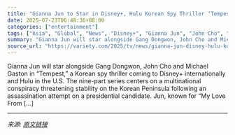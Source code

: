 ```yaml
---
title: "Gianna Jun to Star in Disney+, Hulu Korean Spy Thriller ‘Tempest’ With Gang Dongwon, John Cho and Michael Gaston"
date: 2025-07-23T06:48:36+08:00
categories: ["entertainment"]
tags: ["Asia", "Global", "News", "Disney+", "Gianna Jun", "John Cho", "Tempest"]
summary: "Gianna Jun will star alongside Gang Dongwon, John Cho and Michael Gaston in &#8220;Tempest,&#8221; a Korean spy thriller coming to Disney+ internationally and Hulu in the U.S. The nine-part series cen"
source_url: "https://variety.com/2025/tv/news/gianna-jun-disney-hulu-korean-spy-thriller-tempest-gang-dongwon-john-cho-1236467612/"
---
```


Gianna Jun will star alongside Gang Dongwon, John Cho and Michael Gaston in &#8220;Tempest,&#8221; a Korean spy thriller coming to Disney+ internationally and Hulu in the U.S. The nine-part series centers on a multinational conspiracy threatening stability on the Korean Peninsula following an assassination attempt on a presidential candidate. Jun, known for &#8220;My Love From [&#8230;]

---

*来源: [原文链接](https://variety.com/2025/tv/news/gianna-jun-disney-hulu-korean-spy-thriller-tempest-gang-dongwon-john-cho-1236467612/)*
